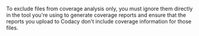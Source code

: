 To exclude files from coverage analysis only, you must ignore them directly in the tool you're using to generate coverage reports and ensure that the reports you upload to Codacy don't include coverage information for those files.
